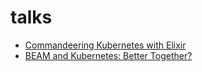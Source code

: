 # talks

* [Commandeering Kubernetes with Elixir](https://www.youtube.com/watch?v=0r9YmbH0xTY)
* [BEAM and Kubernetes: Better Together?](https://www.youtube.com/watch?v=Nv6GfEGv0kc)
